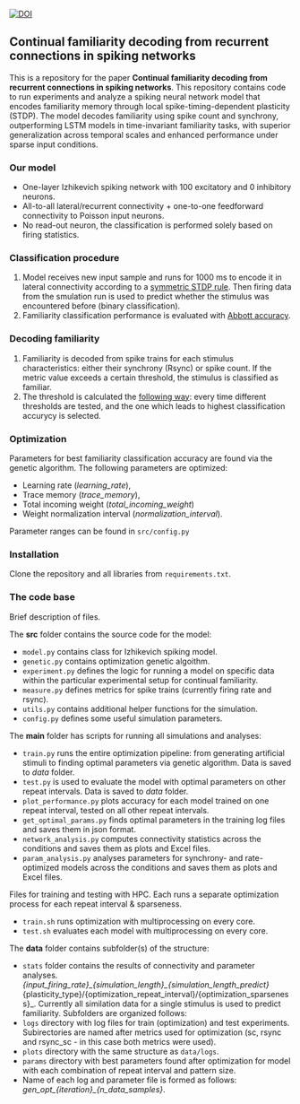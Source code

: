[![DOI](https://zenodo.org/badge/DOI/10.5281/zenodo.14639677.svg)](https://zenodo.org/doi/10.5281/zenodo.14639677)

## Continual familiarity decoding from recurrent connections in spiking networks
This is a repository for the paper **Continual familiarity decoding from recurrent connections in spiking networks**. 
This repository contains code to run experiments and analyze a spiking neural network model that encodes familiarity memory through local spike-timing-dependent plasticity (STDP). 
The model decodes familiarity using spike count and synchrony, outperforming LSTM models in time-invariant familiarity tasks, with superior generalization across temporal scales and enhanced performance under sparse input conditions.

### Our model
- One-layer Izhikevich spiking network with 100 excitatory and 0 inhibitory neurons.
- All-to-all lateral/recurrent connectivity + one-to-one feedforward connectivity to Poisson input neurons.
- No read-out neuron, the classification is performed solely based on firing statistics.

### Classification procedure
1) Model receives new input sample and runs for 1000 ms to encode it in lateral connectivity according to a [symmetric STDP rule](src/model.py#L65). Then firing data from the smulation run is used to predict whether the stimulus was encountered before (binary classification).
3) Familiarity classification performance is evaluated with [Abbott accuracy](src/measure.py#L19).

### Decoding familiarity
1) Familiarity is decoded from spike trains for each stimulus characteristics: either their synchrony (Rsync) or spike count. If the metric value exceeds a certain threshold, the stimulus is classified as familiar.
2) The threshold is calculated the [following way](src/experiment.py#L49): every time different thresholds are tested, and the one which leads to highest classification accurycy is selected. 

### Optimization
Parameters for best familiarity classification accuracy are found via the genetic algorithm. 
The following parameters are optimized:
- Learning rate (_learning_rate_),
- Trace memory (_trace_memory_),
- Total incoming weight (_total_incoming_weight_)
- Weight normalization interval (_normalization_interval_).

Parameter ranges can be found in `src/config.py`

### Installation
Clone the repository and all libraries from `requirements.txt`.

### The code base
Brief description of files. 

The **src** folder contains the source code for the model:
- `model.py` contains class for Izhikevich spiking model.
- `genetic.py` contains optimization genetic algoithm.
- `experiment.py` defines the logic for running a model on specific data within the particular experimental setup for continual familiarity.
- `measure.py` defines metrics for spike trains (currently firing rate and rsync).
- `utils.py` contains additional helper functions for the simulation.
- `config.py` defines some useful simulation parameters.

The **main** folder has scripts for running all simulations and analyses:
- `train.py` runs the entire optimization pipeline: from generating artificial stimuli to finding optimal parameters via genetic algorithm. Data is saved to _data_ folder.
- `test.py` is used to evaluate the model with optimal parameters on other repeat intervals. Data is saved to _data_ folder.
- `plot_performance.py` plots accuracy for each model trained on one repeat interval, tested on all other repeat intervals.
- `get_optimal_params.py` finds optimal parameters in the training log files and saves them in json format.
- `network_analysis.py` computes connectivity statistics across the conditions and saves them as plots and Excel files.
- `param_analysis.py` analyses parameters for synchrony- and rate-optimized models across the conditions and saves them as plots and Excel files.

Files for training and testing with HPC. Each runs a separate optimization process for each repeat interval & sparseness.
- `train.sh` runs optimization with multiprocessing on every core.
- `test.sh` evaluates each model with multiprocessing on every core. 

The **data** folder contains subfolder(s) of the structure: 
- `stats` folder contains the results of connectivity and parameter analyses.
_{input\_firing\_rate}\_{simulation\_length}\_{simulation\_length\_predict}_{plasticity\_type}/{optimization\_repeat\_interval}/{optimization\_sparseness}_. Currently all similation data for a single stimulus is used to predict familiarity. 
Subfolders are organized follows: 
- `logs` directory with log files for train (optimization) and test experiments. Subirectories are named after metrics used for optimization (sc, rsync and rsync_sc - in this case both metrics were used).
- `plots` directory with the same structure as `data/logs`. 
- `params` directory with best parameters found after optimization for model with each combination of repeat interval and pattern size.
- Name of each log and parameter file is formed as follows: _gen\_opt\_{iteration}\_{n\_data\_samples}_.
